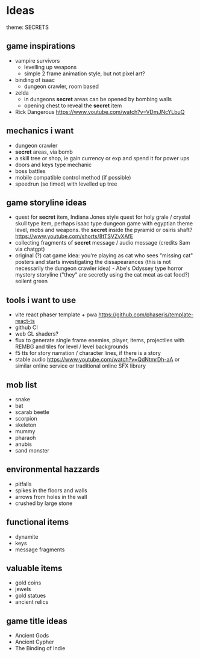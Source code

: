 # Ideas

theme: SECRETS

## game inspirations

- vampire survivors
  - levelling up weapons
  - simple 2 frame animation style, but not pixel art?
- binding of isaac
  - dungeon crawler, room based
- zelda
  - in dungeons **secret** areas can be opened by bombing walls
  - opening chest to reveal the **secret** item
- Rick Dangerous https://www.youtube.com/watch?v=VDmJNcYLbuQ

## mechanics i want

- dungeon crawler
- **secret** areas, via bomb
- a skill tree or shop, ie gain currency or exp and spend it for power ups
- doors and keys type mechanic
- boss battles
- mobile compatible control method (if possible)
- speedrun (so timed) with levelled up tree

## game storyline ideas

- quest for **secret** item, Indiana Jones style quest for holy grale / crystal skull type item, perhaps isaac type dungeon game with egyptian theme level, mobs and weapons. the **secret** inside the pyramid or osiris shaft? https://www.youtube.com/shorts/8tTSVZvXAfE
- collecting fragments of **secret** message / audio message (credits Sam via chatgpt)
- original (?) cat game idea: you're playing as cat who sees "missing cat" posters and starts investigating the dissapearances (this is not necessarily the dungeon crawler idea) - Abe's Odyssey type horror mystery storyline ("they" are secretly using the cat meat as cat food?) soilent green

## tools i want to use

- vite react phaser template + pwa https://github.com/phaserjs/template-react-ts
- github CI
- web GL shaders?
- flux to generate single frame enemies, player, items, projectiles with REMBG and tiles for level / level backgrounds
- f5 tts for story narration / character lines, if there is a story
- stable audio https://www.youtube.com/watch?v=QdNtmrDh-aA or similar online service or traditional online SFX library

## mob list

- snake
- bat
- scarab beetle
- scorpion
- skeleton
- mummy
- pharaoh
- anubis
- sand monster

## environmental hazzards

- pitfalls
- spikes in the floors and walls
- arrows from holes in the wall
- crushed by large stone

## functional items

- dynamite
- keys
- message fragments

## valuable items

- gold coins
- jewels
- gold statues
- ancient relics

## game title ideas

- Ancient Gods
- Ancient Cypher
- The Binding of Indie
